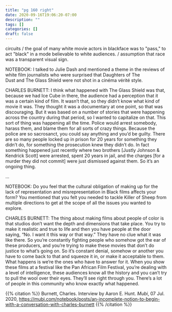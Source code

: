 ```yaml
---
title: "pg 160 right"
date: 2020-09-16T19:06:20-07:00
description: ""
tags: []
categories: []
draft: false
---
```


circuits / the goal of many white movie actors in blackface was to "pass," to act "black" in a mode believable to white audiences. / assumption that race was a transparent visual sign. 


NOTEBOOK: I talked to Julie Dash and mentioned a theme in the reviews of white film journalists who were surprised that Daughters of The Dust and The Glass Shield were not shot in a cinéma vérité style.

CHARLES BURNETT: I think what happened with The Glass Shield was that, because we had Ice Cube in there, the audience had a perception that it was a certain kind of film. It wasn’t that, so they didn’t know what kind of movie it was. They thought it was a documentary at one point, so that was discouraging. But it was based on a number of stories that were happening across the country during that period, so I wanted to capitalize on that. This sort of thing was happening all the time. Police would arrest somebody, harass them, and blame them for all sorts of crazy things. Because the police are so sacrosanct, you could say anything and you’d be guilty. There are so many people locked up in prison for 20 years for something they didn’t do, for something the prosecution knew they didn’t do. In fact something happened just recently where two brothers [Justly Johnson & Kendrick Scott] were arrested, spent 20 years in jail, and the charges [for a murder they did not commit] were just dismissed against them. So it’s an ongoing thing.

...

NOTEBOOK: Do you feel that the cultural obligation of making up for the lack of representation and misrepresentation in Black films affects your form? You mentioned that you felt you needed to tackle Killer of Sheep from multiple directions to get at the scope of all the issues you wanted to explore.

CHARLES BURNETT: The thing about making films about people of color is that studios don’t want the depth and dimensions that take place. You try to make it realistic and true to life and then you have people at the door saying, “No. I want it this way or that way.” They have no clue what it was like there. So you’re constantly fighting people who somehow got the ear of these producers, and you’re trying to make these movies that don’t do justice to what’s going on. So it’s constant denial, somehow or another you have to come back to that and squeeze it in, or make it acceptable to them. What happens is we’re the ones who have to answer for it. When you show these films at a festival like the Pan African Film Festival, you’re dealing with a level of intelligence, these audiences know all the history and you can’t try to pull the wool over their eyes. They’ll see right through you. There’s a lot of people in this community who know exactly what happened.

{{% citation %}}
Burnett, Charles. Interview by Aaron E. Hunt. *Mubi*, 07 Jul. 2020, https://mubi.com/notebook/posts/an-incomplete-notion-to-begin-with-a-conversation-with-charles-burnett
{{% /citation %}}
